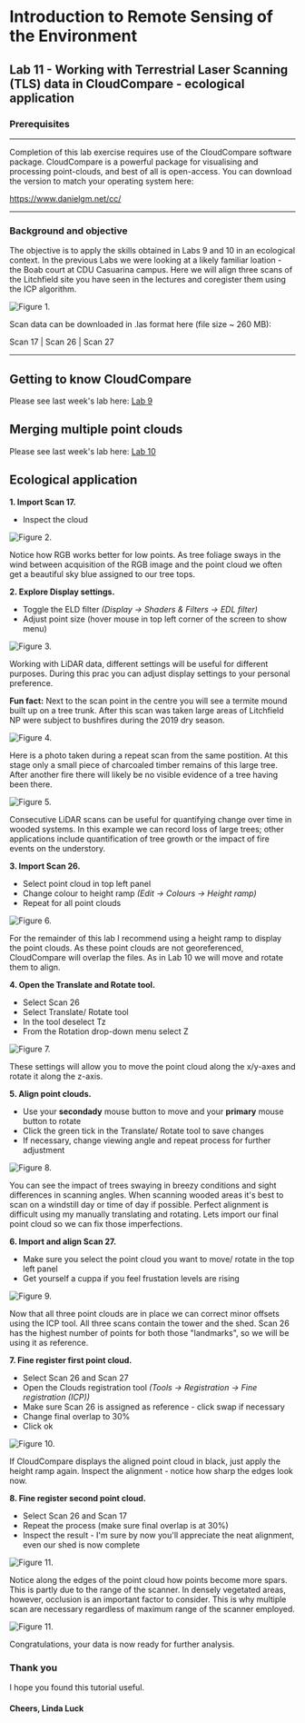 # Introduction to Remote Sensing of the Environment

## Lab 11 - Working with Terrestrial Laser Scanning (TLS) data in CloudCompare - ecological application

### Prerequisites
---
Completion of this lab exercise requires use of the CloudCompare software package. CloudCompare is a powerful package for visualising and processing point-clouds, and best of all is open-access. You can download the version to match your operating system here:

https://www.danielgm.net/cc/

---
### Background and objective
The objective is to apply the skills obtained in Labs 9 and 10 in an ecological context. In the previous Labs we were looking at a likely familiar loation - the Boab court at CDU Casuarina campus. Here we will align three scans of the Litchfield site you have seen in the lectures and coregister them using the ICP algorithm.


![Figure 1.](screenshots/Litchie.jpg)

Scan data can be downloaded in .las format here (file size ~ 260 MB):

Scan 17 | Scan 26 | Scan 27

---
## Getting to know CloudCompare

Please see last week's lab here: [Lab 9](https://github.com/geospatialeco/GEARS/blob/master/Intro_RS_Lab9.md)

## Merging multiple point clouds

Please see last week's lab here: [Lab 10](https://github.com/geospatialeco/GEARS/blob/master/Intro_RS_Lab10.md)

## Ecological application
**1. Import Scan 17.**
   * Inspect the cloud

![Figure 2.](screenshots/Display_settings.png)

Notice how RGB works better for low points. As tree foliage sways in the wind between acquisition of the RGB image and the point cloud we often get a beautiful sky blue assigned to our tree tops.


**2. Explore Display settings.** 
  * Toggle the ELD filter *(Display -> Shaders & Filters -> EDL filter)*
  * Adjust point size (hover mouse in top left corner of the screen to show menu)

![Figure 3.](screenshots/Default_point_size.png)

Working with LiDAR data, different settings will be useful for different purposes. During this prac you can adjust display settings to your personal preference.

**Fun fact:** Next to the scan point in the centre you will see a termite mound built up on a tree trunk. After this scan was taken large areas of Litchfield NP were subject to bushfires during the 2019 dry season. 

![Figure 4.](screenshots/Termite_mound.png)

Here is a photo taken during a repeat scan from the same postition. At this stage only a small piece of charcoaled timber remains of this large tree. After another fire there will likely be no visible evidence of a tree having been there.

![Figure 5.](screenshots/Termite_mound2.jpg)

Consecutive LiDAR scans can be useful for quantifying change over time in wooded systems. In this example we can record loss of large trees; other applications include quantification of tree growth or the impact of fire events on the understory.


**3. Import Scan 26.**
   * Select point cloud in top left panel
   * Change colour to height ramp *(Edit -> Colours -> Height ramp)*
   * Repeat for all point clouds

![Figure 6.](screenshots/Overlap.png)

For the remainder of this lab I recommend using a height ramp to display the point clouds.
As these point clouds are not georeferenced, CloudCompare will overlap the files. As in Lab 10 we will move and rotate them to align.


**4. Open the Translate and Rotate tool.**
   * Select Scan 26
   * Select Translate/ Rotate tool
   * In the tool deselect Tz
   * From the Rotation drop-down menu select Z

![Figure 7.](screenshots/Rotate_tool.png)

These settings will allow you to move the point cloud along the x/y-axes and rotate it along the z-axis.


**5. Align point clouds.**
   * Use your **secondady** mouse button to move and your **primary** mouse button to rotate
   * Click the green tick in the Translate/ Rotate tool to save changes
   * If necessary, change viewing angle and repeat process for further adjustment

![Figure 8.](screenshots/Aligned.png)

You can see the impact of trees swaying in breezy conditions and sight differences in scanning angles. When scanning wooded areas it's best to scan on a windstill day or time of day if possible. 
Perfect alignment is difficult using my manually translating and rotating. Lets import our final point cloud so we can fix those imperfections.


**6. Import and align Scan 27.**
  * Make sure you select the point cloud you want to move/ rotate in the top left panel
  * Get yourself a cuppa if you feel frustation levels are rising

![Figure 9.](screenshots/Aligned2.png)

Now that all three point clouds are in place we can correct minor offsets using the ICP tool. All three scans contain the tower and the shed. Scan 26 has the highest number of points for both those "landmarks", so we will be using it as reference.

**7. Fine register first point cloud.**
  * Select Scan 26 and Scan 27
  * Open the Clouds registration tool *(Tools -> Registration -> Fine registration (ICP))*
  * Make sure Scan 26 is assigned as reference - click swap if necessary
  * Change final overlap to 30%
  * Click ok

![Figure 10.](screenshots/Registration.png)

If CloudCompare displays the aligned point cloud in black, just apply the height ramp again. Inspect the alignment - notice how sharp the edges look now.

**8. Fine register second point cloud.**
  * Select Scan 26 and Scan 17
  * Repeat the process (make sure final overlap is at 30%)
  * Inspect the result - I'm sure by now you'll appreciate the neat alignment, even our shed is now complete

![Figure 11.](screenshots/Registered.png)

Notice along the edges of the point cloud how points become more spars. This is partly due to the range of the scanner. In densely vegetated areas, however, occlusion is an important factor to consider. This is why multiple scan are necessary regardless of maximum range of the scanner employed.

![Figure 11.](screenshots/Edge.png)

Congratulations, your data is now ready for further analysis.

### Thank you

I hope you found this tutorial useful.

#### Cheers, Linda Luck
